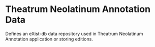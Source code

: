# Theatrum Neolatinum Annotation Data

Defines an eXist-db data repository used in Theatrum Neolatinum Annotation application or storing editions.
